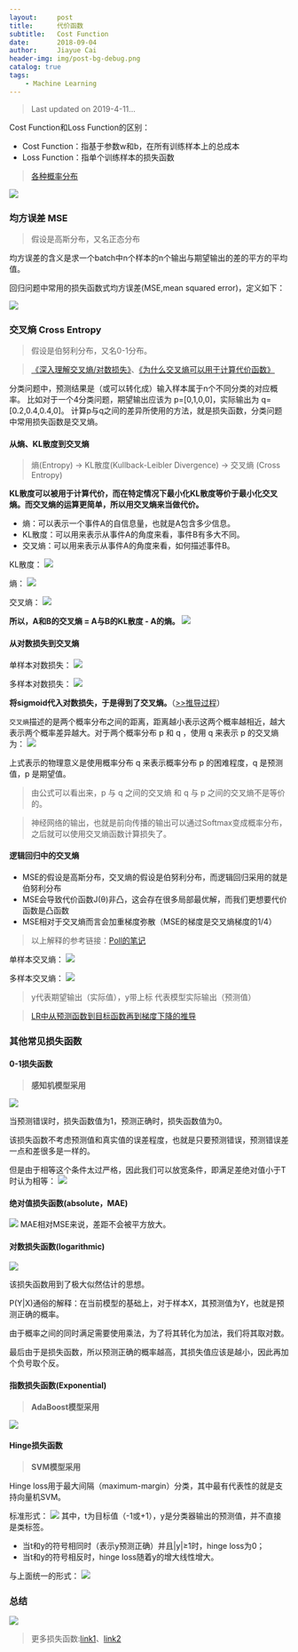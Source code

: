 ```yaml
---
layout:     post
title:      代价函数
subtitle:   Cost Function
date:       2018-09-04
author:     Jiayue Cai
header-img: img/post-bg-debug.png
catalog: true
tags:
    - Machine Learning
---
```



> Last updated on 2019-4-11... 

Cost Function和Loss Function的区别：
- Cost Function：指基于参数w和b，在所有训练样本上的总成本
- Loss Function：指单个训练样本的损失函数

> [各种概率分布](http://blog.lisp4fun.com/2017/11/11/pdf)

![](/img/post/20180904/0.png)

### 均方误差 MSE

> 假设是高斯分布，又名正态分布

均方误差的含义是求一个batch中n个样本的n个输出与期望输出的差的平方的平均值。

回归问题中常用的损失函数式均方误差(MSE,mean squared error)，定义如下：

![](/img/post/20180904/1.png)

### 交叉熵 Cross Entropy

> 假设是伯努利分布，又名0-1分布。

> [《深入理解交叉熵/对数损失》](https://zhuanlan.zhihu.com/p/52100927)、[《为什么交叉熵可以用于计算代价函数》](https://www.cnblogs.com/kexinxin/p/9858573.html?tdsourcetag=s_pcqq_aiomsg)

分类问题中，预测结果是（或可以转化成）输入样本属于n个不同分类的对应概率。
比如对于一个4分类问题，期望输出应该为 p=[0,1,0,0]，实际输出为 q=[0.2,0.4,0.4,0]。
计算p与q之间的差异所使用的方法，就是损失函数，分类问题中常用损失函数是交叉熵。

#### 从熵、KL散度到交叉熵

> 熵(Entropy) -> KL散度(Kullback-Leibler Divergence) -> 交叉熵 (Cross Entropy)

**KL散度可以被用于计算代价，而在特定情况下最小化KL散度等价于最小化交叉熵。而交叉熵的运算更简单，所以用交叉熵来当做代价。**
- 熵：可以表示一个事件A的自信息量，也就是A包含多少信息。
- KL散度：可以用来表示从事件A的角度来看，事件B有多大不同。
- 交叉熵：可以用来表示从事件A的角度来看，如何描述事件B。

KL散度：
![](/img/post/20180904/15.png)

熵：
![](/img/post/20180904/16.png)

交叉熵：
![](/img/post/20180904/17.png)

**所以，A和B的交叉熵 = A与B的KL散度 - A的熵。**
![](/img/post/20180904/18.png)

#### 从对数损失到交叉熵

单样本对数损失：
![](/img/post/20180904/5.png)

多样本对数损失：
![](/img/post/20180904/6.png)

**将sigmoid代入对数损失，于是得到了交叉熵。**（[>>推导过程](https://blog.csdn.net/google19890102/article/details/79496256)）

`交叉熵`描述的是两个概率分布之间的距离，距离越小表示这两个概率越相近，越大表示两个概率差异越大。对于两个概率分布 p 和 q ，使用 q 来表示 p 的交叉熵为：
![](/img/post/20180904/2.png)

上式表示的物理意义是使用概率分布 q 来表示概率分布 p 的困难程度，q 是预测值，p 是期望值。

> 由公式可以看出来，p 与 q 之间的交叉熵 和 q 与 p 之间的交叉熵不是等价的。

> 神经网络的输出，也就是前向传播的输出可以通过Softmax变成概率分布，之后就可以使用交叉熵函数计算损失了。

#### 逻辑回归中的交叉熵

- MSE的假设是高斯分布，交叉熵的假设是伯努利分布，而逻辑回归采用的就是伯努利分布
- MSE会导致代价函数J(θ)非凸，这会存在很多局部最优解，而我们更想要代价函数是凸函数
- MSE相对于交叉熵而言会加重梯度弥散（MSE的梯度是交叉熵梯度的1/4）

> 以上解释的参考链接：[Poll的笔记](http://www.cnblogs.com/maybe2030/p/9163479.html)

单样本交叉熵：
![](/img/post/20180904/4.png)

多样本交叉熵：
![](/img/post/20180904/3.png)

> y代表期望输出（实际值），y带上标 代表模型实际输出（预测值）

> [LR中从预测函数到目标函数再到梯度下降的推导](https://blog.csdn.net/ZesenChen/article/details/79589990)

### 其他常见损失函数

#### 0-1损失函数

> **感知机模型采用**

![](/img/post/20180904/7.png)

当预测错误时，损失函数值为1，预测正确时，损失函数值为0。

该损失函数不考虑预测值和真实值的误差程度，也就是只要预测错误，预测错误差一点和差很多是一样的。

但是由于相等这个条件太过严格，因此我们可以放宽条件，即满足差绝对值小于T时认为相等：
![](/img/post/20180904/8.png)

#### 绝对值损失函数(absolute，MAE)

![](/img/post/20180904/9.png)
MAE相对MSE来说，差距不会被平方放大。

#### 对数损失函数(logarithmic)

![](/img/post/20180904/10.png)

该损失函数用到了极大似然估计的思想。

P(Y&#124;X)通俗的解释：在当前模型的基础上，对于样本X，其预测值为Y，也就是预测正确的概率。

由于概率之间的同时满足需要使用乘法，为了将其转化为加法，我们将其取对数。

最后由于是损失函数，所以预测正确的概率越高，其损失值应该是越小，因此再加个负号取个反。

#### 指数损失函数(Exponential)

> **AdaBoost模型采用**

![](/img/post/20180904/11.png)

#### Hinge损失函数

> **SVM模型采用**

Hinge loss用于最大间隔（maximum-margin）分类，其中最有代表性的就是支持向量机SVM。

标准形式：
![](/img/post/20180904/12.png)
其中，t为目标值（-1或+1），y是分类器输出的预测值，并不直接是类标签。
- 当t和y的符号相同时（表示y预测正确）并且&#124;y&#124;≥1时，hinge loss为0；
- 当t和y的符号相反时，hinge loss随着y的增大线性增大。

与上面统一的形式：
![](/img/post/20180904/13.png)

### 总结

![](/img/post/20180904/14.png)

> 更多损失函数:[link1](https://segmentfault.com/a/1190000015320388)、[link2](https://redstonewill.com/1584/)











